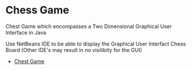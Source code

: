 # Chess Game

Chest Game which encompasses a Two Dimensional Graphical User Interface in Java

Use NetBeans IDE to be able to display the Graphical User Interfact Chess Board (Other IDE's may result in no visilibity for the GUI)

* [Chest Game](./src)
